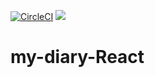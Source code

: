 [![CircleCI](https://circleci.com/gh/MaejorAli/my-diary-React.svg?style=svg)](https://circleci.com/gh/MaejorAli/my-diary-React) <a href="https://codeclimate.com/github/MaejorAli/my-diary-React/maintainability"><img src="https://api.codeclimate.com/v1/badges/6376f97072a0ff2d3f15/maintainability" /></a>
# my-diary-React
